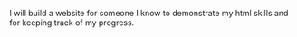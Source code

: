 I will build a website for someone I know to demonstrate my html skills and for keeping track of my progress.
